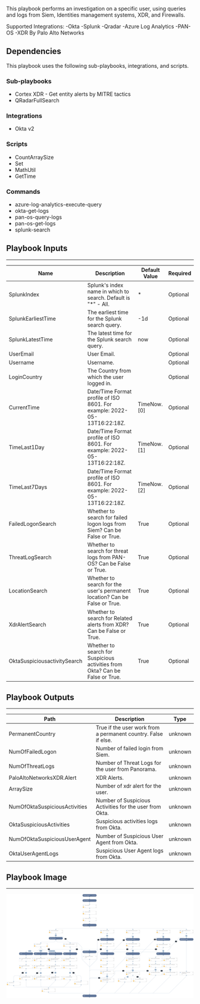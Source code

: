This playbook performs an investigation on a specific user, using queries and logs from Siem, Identities management systems, XDR, and Firewalls.

Supported Integrations:
-Okta
-Splunk
-Qradar
-Azure Log Analytics
-PAN-OS
-XDR By Palo Alto Networks

## Dependencies
This playbook uses the following sub-playbooks, integrations, and scripts.

### Sub-playbooks
* Cortex XDR - Get entity alerts by MITRE tactics
* QRadarFullSearch

### Integrations
* Okta v2

### Scripts
* CountArraySize
* Set
* MathUtil
* GetTime

### Commands
* azure-log-analytics-execute-query
* okta-get-logs
* pan-os-query-logs
* pan-os-get-logs
* splunk-search

## Playbook Inputs
---

| **Name** | **Description** | **Default Value** | **Required** |
| --- | --- | --- | --- |
| SplunkIndex | Splunk's index name in which to search. Default is "\*" - All. | * | Optional |
| SplunkEarliestTime | The earliest time for the Splunk search query. | -1d | Optional |
| SplunkLatestTime | The latest time for the Splunk search query. | now | Optional |
| UserEmail | User Email. |  | Optional |
| Username | Username. |  | Optional |
| LoginCountry | The Country from which the user logged in. |  | Optional |
| CurrentTime | Date/Time Format profile of ISO 8601. For example: 2022-05-13T16:22:18Z. | TimeNow.[0] | Optional |
| TimeLast1Day | Date/Time Format profile of ISO 8601. For example: 2022-05-13T16:22:18Z. | TimeNow.[1] | Optional |
| TimeLast7Days | Date/Time Format profile of ISO 8601. For example: 2022-05-13T16:22:18Z. | TimeNow.[2] | Optional |
| FailedLogonSearch | Whether to search for failed logon logs from Siem? Can be False or True. | True | Optional |
| ThreatLogSearch | Whether to search for threat logs from PAN-OS? Can be False or True. | True | Optional |
| LocationSearch | Whether to search for the user's permanent location? Can be False or True. | True | Optional |
| XdrAlertSearch | Whether to search for Related alerts from XDR? Can be False or True. | True | Optional |
| OktaSuspiciousactivitySearch | Whether to search for Suspicious activities from Okta? Can be False or True. | True | Optional |

## Playbook Outputs
---

| **Path** | **Description** | **Type** |
| --- | --- | --- |
| PermanentCountry | True if the user work from a permanent country. False if else. | unknown |
| NumOfFailedLogon | Number of failed login from Siem. | unknown |
| NumOfThreatLogs | Number of Threat Logs for the user from Panorama. | unknown |
| PaloAltoNetworksXDR.Alert | XDR Alerts. | unknown |
| ArraySize | Number of xdr alert for the user. | unknown |
| NumOfOktaSuspiciousActivities | Number of Suspicious Activities for the user from Okta. | unknown |
| OktaSuspiciousActivities | Suspicious activities logs from Okta. | unknown |
| NumOfOktaSuspiciousUserAgent | Number of Suspicious User Agent from Okta. | unknown |
| OktaUserAgentLogs | Suspicious User Agent logs from Okta. | unknown |

## Playbook Image
---
![User Investigation - Generic](../doc_files/User_Investigation_-_Generic.png)